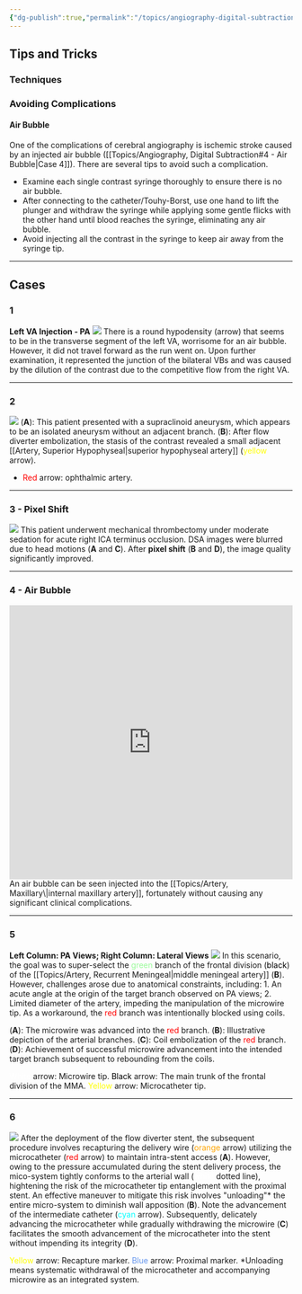 ```yaml
---
{"dg-publish":true,"permalink":"/topics/angiography-digital-subtraction/","tags":["DSA","anatomy","artery"],"created":"2023-09-16T00:38:10.000-07:00","updated":"2024-05-03T12:57:23.164-07:00"}
---
```



## Tips and Tricks

### Techniques

### Avoiding Complications

#### Air Bubble

One of the complications of cerebral angiography is ischemic stroke caused by an injected air bubble ([[Topics/Angiography, Digital Subtraction#4 - Air Bubble\|Case 4]]). There are several tips to avoid such a complication.

- Examine each single contrast syringe thoroughly to ensure there is no air bubble.
- After connecting to the catheter/Touhy-Borst, use one hand to lift the plunger and withdraw the syringe while applying some gentle flicks with the other hand until blood reaches the syringe, eliminating any air bubble.
- Avoid injecting all the contrast in the syringe to keep air away from the syringe tip.

---

## Cases

### 1

**Left VA Injection - PA**
![](https://i.imgur.com/libSuGb.png)
There is a round hypodensity (arrow) that seems to be in the transverse segment of the left VA, worrisome for an air bubble. However, it did not travel forward as the run went on. Upon further examination, it represented the junction of the bilateral VBs and was caused by the dilution of the contrast due to the competitive flow from the right VA.

---

### 2

![](https://i.imgur.com/7gsx2pv.jpg)
(**A**): This patient presented with a supraclinoid aneurysm, which appears to be an isolated aneurysm without an adjacent branch.
(**B**): After flow diverter embolization, the stasis of the contrast revealed a small adjacent [[Artery, Superior Hypophyseal\|superior hypophyseal artery]] (<span style="color:yellow">yellow</span> arrow).

- <span style="color:red">Red</span> arrow: ophthalmic artery.

---

### 3 - Pixel Shift

![](https://i.imgur.com/Y9u0xVT.jpg)
This patient underwent mechanical thrombectomy under moderate sedation for acute right ICA terminus occlusion. DSA images were blurred due to head motions (**A** and **C**). After **pixel shift** (**B** and **D**), the image quality significantly improved.

---

### 4 - Air Bubble

<div style="padding:96.75% 0 0 0;position:relative;"><iframe src="https://player.vimeo.com/video/898832192?badge=0&amp;autopause=0&amp;player_id=0&amp;app_id=58479" frameborder="0" allow="autoplay; fullscreen; picture-in-picture" style="position:absolute;top:0;left:0;width:100%;height:100%;" title="Air Bubble"></iframe></div><script src="https://player.vimeo.com/api/player.js"></script>
An air bubble can be seen injected into the [[Topics/Artery, Maxillary\|internal maxillary artery]], fortunately without causing any significant clinical complications.

---

### 5

**Left Column: PA Views; Right Column: Lateral Views**
![](https://i.imgur.com/y13RvmQ.jpeg)
In this scenario, the goal was to super-select the <span style="color: palegreen">green</span> branch of the frontal division (<span style="color: black">black</span>) of the [[Topics/Artery, Recurrent Meningeal\|middle meningeal artery]] (**B**). However, challenges arose due to anatomical constraints, including: 1. An acute angle at the origin of the target branch observed on PA views; 2. Limited diameter of the artery, impeding the manipulation of the microwire tip. As a workaround, the <span style="color: red">red</span> branch was intentionally blocked using coils.

(**A**): The microwire was advanced into the <span style="color: red">red</span> branch.
(**B**): Illustrative depiction of the arterial branches.
(**C**): Coil embolization of the <span style="color: red">red</span> branch.
(**D**): Achievement of successful microwire advancement into the intended target branch subsequent to rebounding from the coils.

<span style="color: white">White</span> arrow: Microwire tip.
<span style="color: black">Black</span> arrow: The main trunk of the frontal division of the MMA.
<span style="color: yellow">Yellow</span> arrow: Microcatheter tip.

---

### 6
 
![](https://i.imgur.com/JruFn8Y.jpeg)
After the deployment of the flow diverter stent, the subsequent procedure involves recapturing the delivery wire (<span style="color: orange">orange</span> arrow) utilizing the microcatheter (<span style="color: red">red</span> arrow) to maintain intra-stent access (**A**). However, owing to the pressure accumulated during the stent delivery process, the mico-system tightly conforms to the arterial wall (<span style="color: white">white</span> dotted line), hightening the risk of the microcatheter tip entanglement with the proximal stent. An effective maneuver to mitigate this risk involves "unloading"* the entire micro-system to diminish wall apposition (**B**). Note the advancement of the intermediate catheter (<span style="color: Cyan">cyan</span> arrow). Subsequently, delicately advancing the microcatheter while gradually withdrawing the microwire (**C**) facilitates the smooth advancement of the microcatheter into the stent without impending its integrity (**D**).

<span style="color: yellow">Yellow</span> arrow: Recapture marker.
<span style="color: cornflowerblue">Blue</span> arrow: Proximal marker.
\*Unloading means systematic withdrawal of the microcatheter and accompanying microwire as an integrated system.